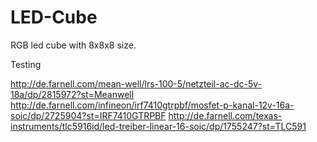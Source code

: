 # LED-Cube
RGB led cube with 8x8x8 size. 

Testing

http://de.farnell.com/mean-well/lrs-100-5/netzteil-ac-dc-5v-18a/dp/2815972?st=Meanwell
http://de.farnell.com/infineon/irf7410gtrpbf/mosfet-p-kanal-12v-16a-soic/dp/2725904?st=IRF7410GTRPBF
http://de.farnell.com/texas-instruments/tlc5916id/led-treiber-linear-16-soic/dp/1755247?st=TLC591